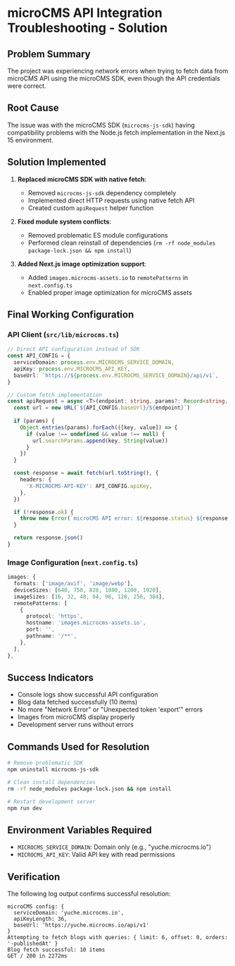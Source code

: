 # microCMS API Integration Troubleshooting - Solution

## Problem Summary
The project was experiencing network errors when trying to fetch data from microCMS API using the microCMS SDK, even though the API credentials were correct.

## Root Cause
The issue was with the microCMS SDK (`microcms-js-sdk`) having compatibility problems with the Node.js fetch implementation in the Next.js 15 environment.

## Solution Implemented
1. **Replaced microCMS SDK with native fetch**:
   - Removed `microcms-js-sdk` dependency completely
   - Implemented direct HTTP requests using native fetch API
   - Created custom `apiRequest` helper function

2. **Fixed module system conflicts**:
   - Removed problematic ES module configurations
   - Performed clean reinstall of dependencies (`rm -rf node_modules package-lock.json && npm install`)

3. **Added Next.js image optimization support**:
   - Added `images.microcms-assets.io` to `remotePatterns` in `next.config.ts`
   - Enabled proper image optimization for microCMS assets

## Final Working Configuration

### API Client (`src/lib/microcms.ts`)
```typescript
// Direct API configuration instead of SDK
const API_CONFIG = {
  serviceDomain: process.env.MICROCMS_SERVICE_DOMAIN,
  apiKey: process.env.MICROCMS_API_KEY,
  baseUrl: `https://${process.env.MICROCMS_SERVICE_DOMAIN}/api/v1`,
}

// Custom fetch implementation
const apiRequest = async <T>(endpoint: string, params?: Record<string, string | number>): Promise<T> => {
  const url = new URL(`${API_CONFIG.baseUrl}/${endpoint}`)
  
  if (params) {
    Object.entries(params).forEach(([key, value]) => {
      if (value !== undefined && value !== null) {
        url.searchParams.append(key, String(value))
      }
    })
  }

  const response = await fetch(url.toString(), {
    headers: {
      'X-MICROCMS-API-KEY': API_CONFIG.apiKey,
    },
  })

  if (!response.ok) {
    throw new Error(`microCMS API error: ${response.status} ${response.statusText}`)
  }

  return response.json()
}
```

### Image Configuration (`next.config.ts`)
```typescript
images: {
  formats: ['image/avif', 'image/webp'],
  deviceSizes: [640, 750, 828, 1080, 1200, 1920],
  imageSizes: [16, 32, 48, 64, 96, 128, 256, 384],
  remotePatterns: [
    {
      protocol: 'https',
      hostname: 'images.microcms-assets.io',
      port: '',
      pathname: '/**',
    },
  ],
},
```

## Success Indicators
- Console logs show successful API configuration
- Blog data fetched successfully (10 items)
- No more "Network Error" or "Unexpected token 'export'" errors
- Images from microCMS display properly
- Development server runs without errors

## Commands Used for Resolution
```bash
# Remove problematic SDK
npm uninstall microcms-js-sdk

# Clean install dependencies
rm -rf node_modules package-lock.json && npm install

# Restart development server
npm run dev
```

## Environment Variables Required
- `MICROCMS_SERVICE_DOMAIN`: Domain only (e.g., "yuche.microcms.io")
- `MICROCMS_API_KEY`: Valid API key with read permissions

## Verification
The following log output confirms successful resolution:
```
microCMS config: {
  serviceDomain: 'yuche.microcms.io',
  apiKeyLength: 36,
  baseUrl: 'https://yuche.microcms.io/api/v1'
}
Attempting to fetch blogs with queries: { limit: 6, offset: 0, orders: '-publishedAt' }
Blog fetch successful: 10 items
GET / 200 in 2272ms
```
